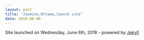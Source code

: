 ```yaml
---
layout: post
title: "Jasmine,Ottawa,launch site"
date: 2018-06-06
---
```


Site launched on Wednesday, June 6th, 2018 - powered by [Jekyll](http://jekyllrb.com)
